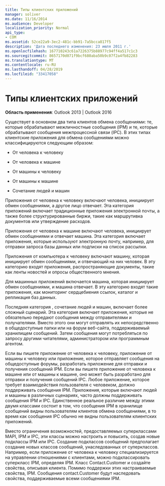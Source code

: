 ```yaml
---
title: Типы клиентских приложений
manager: soliver
ms.date: 11/16/2014
ms.audience: Developer
localization_priority: Normal
api_type:
- COM
ms.assetid: 52ce22a9-3ec2-481c-bb91-7a5bcca817f5
description: 'Дата последнего изменения: 23 июля 2011 г.'
ms.openlocfilehash: 167710243c61a7226375b88977c94ff4a517c1c3
ms.sourcegitcommit: 8657170d071f9bcf680aba50b9c07f2a4fb82283
ms.translationtype: MT
ms.contentlocale: ru-RU
ms.lasthandoff: 04/28/2019
ms.locfileid: "33417058"
---
```

# <a name="types-of-client-applications"></a>Типы клиентских приложений

  
  
**Область применения**: Outlook 2013 | Outlook 2016 
  
Существует в основном два типа клиентов обмена сообщениями: те, которые обрабатывают межличностные сообщения (IPM) и те, которые обрабатывают сообщения межпроцессной связи (IPC). В этих типах клиентские приложения для обмена сообщениями можно классифицируются следующим образом:
  
- От человека к человеку
    
- От человека к машине
    
- От машины к человеку
    
- От машины к машине
    
- Сочетание людей и машин
    
Приложения от человека к человеку включают человека, инициирует обмен сообщениями, а другое лицо отвечает. Эта категория приложений включает традиционные приложения электронной почты, а также более структурированные биржи, такие как маршрутивка документов или утверждение расходов.
  
Приложения от человека к машине включают человека, инициирует обмен сообщениями и отвечает машина. Эта категория включает приложения, которые используют электронную почту, например, для отправки запроса базы данных или подписки на список рассылки.
  
Приложения от компьютера к человеку включают машину, которая инициирует обмен сообщениями, и отвечающий на них человек. В эту категорию входят приложения, распространяющие документы, такие как ленты новостей и опросы общественного мнения.
  
Для машинных приложений включается машина, которая инициирует обмен сообщениями, и машина отвечает. В эту категорию входят такие приложения, как мониторинг сердцебиения ссылок, каталог и репликация баз данных.
  
Последняя категория , сочетание людей и машин, включает более сложный сценарий. Эта категория включает приложения, которые не обязательно передают сообщения между отправителями и получателями. Вместо этого они могут отправлять их непосредственно в общедоступные папки или на форум веб-сайта, поддерживаемый хранилищем сообщений. Затем сообщения могут потребляться по запросу другими читателями, администратором или программным агентом.
  
Если вы пишете приложение от человека к человеку, приложение от машины к человеку или приложение, которое отправляет сообщения на общедоступные форумы, разработать приложение для отправки и получения сообщений IPM. Если вы пишете приложение от человека к машине или от машины к машине, оно может быть разработано для отправки и получения сообщений IPC. Любое приложение, которое требует взаимодействия пользователя с человеком, должно поддерживать сообщения IPM. Приложения, которые включают людей и машины в различных сценариях, часто должны поддерживать сообщения IPM и IPC. Единственное реальное различие между этими двумя классами состоит в том, что сообщения IPM в хранилище сообщений видны пользователям клиентов обмена сообщениями, в то время как сообщения IPC обычно не видны пользователям клиентских приложений. 
  
Вместо ограничения возможностей, предоставляемых суперклассами MAPI, IPM и IPC, эти классы можно настроить и повысить, создав новые подклассы IPM или IPC. Создание подклассов сообщений предполагает создание новых классов сообщений, унаследованных от суперклассов. Например, если приложение от человека к человеку специализируется на управлении отношениями с клиентами, можно подклассировать суперкласс IPM, определяя IPM. Класс Contact.Customer и создайте свойства, описывая клиента. Помимо поддержки этих настраиваемые свойства, IPM. Сообщения contact.Customer будут наследовать свойства, поддерживаемые всеми сообщениями IPM.
  

